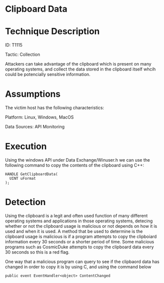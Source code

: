 # Clipboard Data

# Technique Description
ID: T1115

Tactic: Collection

Attackers can take advantage of the clipboard which is present on many operating systems, and collect the data stored in the clipboard itself whcih could be potencially sensitive information. 

# Assumptions

The victim host has the following characteristics:

Platform: Linux, Windows, MacOS

Data Sources: API Monitoring

# Execution
Using the windows API under Data Exchange/Winuser.h we can use the following command to copy the contents of the clipboard using C++:
~~~~
HANDLE GetClipboardData(
  UINT uFormat
);
~~~~




# Detection

Using the clipboard is a legit and often used function of many different operating systems and applications in those operating systems, detecing whether or not the clipboard usage is malicious or not depends on how it is used and when it is used. A method that be used to determine is the clipboard usage is malicious is if a program attempts to copy the clipboiard information every 30 seconds or a shorter period of time. Some malicious programs such as CosmicDuke attempts to copy the clipboard data every 30 seconds so this is a red flag. 

One way that a malicious program can query to see if the clipbaord data has changed in order to copy it is by using C, and using the command below
~~~~
public event EventHandler<object> ContentChanged
~~~~
